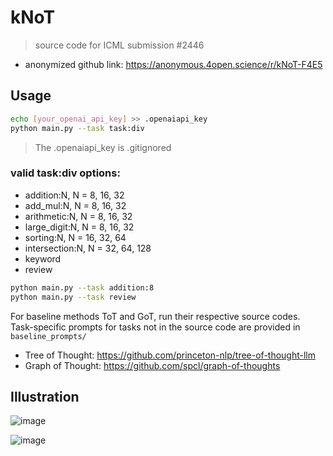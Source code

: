 # kNoT
> source code for ICML submission #2446

- anonymized github link:  https://anonymous.4open.science/r/kNoT-F4E5

## Usage

```bash
echo [your_openai_api_key] >> .openaiapi_key 
python main.py --task task:div
```
> The .openaiapi_key is .gitignored

### valid task:div options:
- addition:N, N = 8, 16, 32
- add_mul:N, N = 8, 16, 32
- arithmetic:N, N = 8, 16, 32
- large_digit:N, N = 8, 16, 32
- sorting:N, N = 16, 32, 64
- intersection:N, N = 32, 64, 128
- keyword
- review

```bash
python main.py --task addition:8
python main.py --task review
```

For baseline methods ToT and GoT, run their respective source codes. Task-specific prompts for tasks not in the source code are provided in `baseline_prompts/`
- Tree of Thought: https://github.com/princeton-nlp/tree-of-thought-llm
- Graph of Thought: https://github.com/spcl/graph-of-thoughts

## Illustration

![image](https://anonymous.4open.science/r/kNoT-5048/image/compare2.jpg)

![image](https://anonymous.4open.science/r/kNoT-5048/image/illustration2.jpg)

